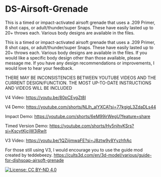 # DS-Airsoft-Grenade
This is a timed or impact-activated airsoft grenade that uses a .209 Primer, 8 shot caps, or adult/thunder/super Snaps. These have easily lasted up to 20+ throws each. Various body designs are available in the files.

This is a timed or impact-activated airsoft grenade that uses a .209 Primer, 8 shot caps, or adult/thunder/super Snaps. These have easily lasted up to 20+ throws each. Various body designs are available in the files. If you would like a specific body design other than those available, please message me. If you have any design recommendations or improvements, I would love to hear your feedback.

THERE MAY BE INCONSISTENCIES BETWEEN YOUTUBE VIDEOS AND THE CURRENT DESIGN/FUNCTION. THE MOST UP-TO-DATE INSTRUCTIONS AND VIDEOS WILL BE INCLUDED

V4 Video: https://youtu.be/80pCEygZt8I

V4 Demo: https://youtube.com/shorts/NLlh_alYXCA?si=77kgigL3ZdaDLs44

Impact Demo:
https://youtube.com/shorts/6eM99irWegU?feature=share

Timed Version Demo:
https://youtube.com/shorts/Hy5njhvKSrs?si=KscytKjcjW3jRwIt

V3 Video: https://youtu.be/1QZiijmwaFE?si=J8ztw9y8YyzhfrAc

For those still using V3, I would encourage you to use the guide mod created by teddebeezy.
https://cults3d.com/en/3d-model/various/guide-for-dishsoap-airsoft-grenade

[![License: CC BY-ND 4.0](https://licensebuttons.net/l/by-nd/4.0/88x31.png)](https://creativecommons.org/licenses/by-nd/4.0/)
